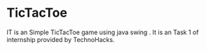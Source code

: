 # TicTacToe
IT is an Simple TicTacToe game using java swing . It is an Task 1 of internship provided by TechnoHacks.
